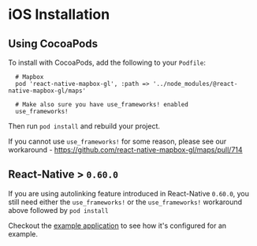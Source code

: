 # iOS Installation

## Using CocoaPods

To install with CocoaPods, add the following to your `Podfile`:

```
  # Mapbox
  pod 'react-native-mapbox-gl', :path => '../node_modules/@react-native-mapbox-gl/maps'

  # Make also sure you have use_frameworks! enabled
  use_frameworks!
```

Then run `pod install` and rebuild your project.

If you cannot use `use_frameworks!` for some reason, please see our workaround - https://github.com/react-native-mapbox-gl/maps/pull/714

## React-Native > `0.60.0`

If you are using autolinking feature introduced in React-Native `0.60.0`, you still need either the `use_frameworks!` or the `use_frameworks!` workaround above followed by `pod install`

Checkout the [example application](/example/README.md) to see how it's configured for an example.
